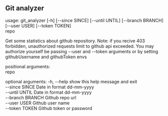 ## Git analyzer

usage: git_analyzer [-h] [--since SINCE] [--until UNTIL] [--branch BRANCH]  
                    [--user USER] [--token TOKEN]  
                    repo  

Get some statistics about github repository. Note: if you recive 403
forbidden, unauthorized requests limit to github api exceeded. You may
authorize yourself be passing --user and --token arguments or by setting
githubUsername and githubToken envs

positional arguments:  
  repo

optional arguments:
  -h, --help       show this help message and exit  
  --since SINCE    Date in format dd-mm-yyyy  
  --until UNTIL    Date in format dd-mm-yyyy  
  --branch BRANCH  Github repo url  
  --user USER      Github user name  
  --token TOKEN    Github token or password  
